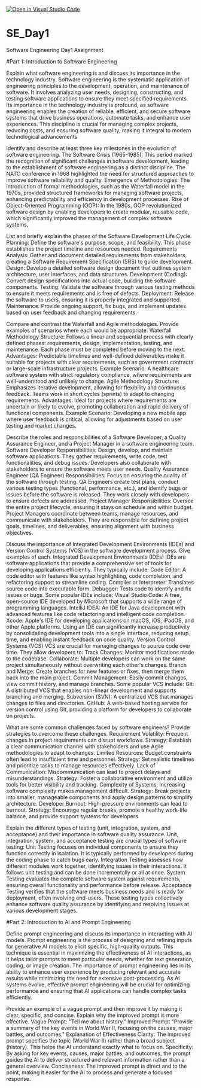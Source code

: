 [![Open in Visual Studio Code](https://classroom.github.com/assets/open-in-vscode-2e0aaae1b6195c2367325f4f02e2d04e9abb55f0b24a779b69b11b9e10269abc.svg)](https://classroom.github.com/online_ide?assignment_repo_id=15536102&assignment_repo_type=AssignmentRepo)
# SE_Day1
Software Engineering Day1 Assignment

#Part 1: Introduction to Software Engineering

Explain what software engineering is and discuss its importance in the technology industry.
Software engineering is the systematic application of engineering principles to the development, operation, and maintenance of software. It involves analyzing user needs, designing, constructing, and testing software applications to ensure they meet specified requirements.
Its importance in the technology industry is profound, as software engineering enables the creation of reliable, efficient, and secure software systems that drive business operations, automate tasks, and enhance user experiences. This discipline is crucial for managing complex projects, reducing costs, and ensuring software quality, making it integral to modern technological advancements

Identify and describe at least three key milestones in the evolution of software engineering.
The Software Crisis (1965-1985): This period marked the recognition of significant challenges in software development, leading to the establishment of software engineering as a distinct discipline. The NATO conference in 1968 highlighted the need for structured approaches to improve software reliability and quality.
Emergence of Methodologies: The introduction of formal methodologies, such as the Waterfall model in the 1970s, provided structured frameworks for managing software projects, enhancing predictability and efficiency in development processes.
Rise of Object-Oriented Programming (OOP): In the 1980s, OOP revolutionized software design by enabling developers to create modular, reusable code, which significantly improved the management of complex software systems.

List and briefly explain the phases of the Software Development Life Cycle.
Planning: Define the software's purpose, scope, and feasibility. This phase establishes the project timeline and resources needed.
Requirements Analysis: Gather and document detailed requirements from stakeholders, creating a Software Requirement Specification (SRS) to guide development.
Design: Develop a detailed software design document that outlines system architecture, user interfaces, and data structures.
Development (Coding): Convert design specifications into actual code, building the software components.
Testing: Validate the software through various testing methods to ensure it meets requirements and is free of defects.
Deployment: Release the software to users, ensuring it is properly integrated and supported.
Maintenance: Provide ongoing support, fix bugs, and implement updates based on user feedback and changing requirements.

Compare and contrast the Waterfall and Agile methodologies. Provide examples of scenarios where each would be appropriate.
Waterfall Methodology
Structure: Follows a linear and sequential process with clearly defined phases: requirements, design, implementation, testing, and maintenance. Each phase must be completed before moving to the next.
Advantages: Predictable timelines and well-defined deliverables make it suitable for projects with clear requirements, such as government contracts or large-scale infrastructure projects.
Example Scenario: A healthcare software system with strict regulatory compliance, where requirements are well-understood and unlikely to change.
Agile Methodology
Structure: Emphasizes iterative development, allowing for flexibility and continuous feedback. Teams work in short cycles (sprints) to adapt to changing requirements.
Advantages: Ideal for projects where requirements are uncertain or likely to evolve, promoting collaboration and rapid delivery of functional components.
Example Scenario: Developing a new mobile app where user feedback is critical, allowing for adjustments based on user testing and market changes.

Describe the roles and responsibilities of a Software Developer, a Quality Assurance Engineer, and a Project Manager in a software engineering team.
Software Developer
Responsibilities: Design, develop, and maintain software applications. They gather requirements, write code, test functionalities, and debug issues. Developers also collaborate with stakeholders to ensure the software meets user needs.
Quality Assurance Engineer (QA Engineer)
Responsibilities: Focus on ensuring the quality of the software through testing. QA Engineers create test plans, conduct various testing types (functional, performance, etc.), and identify bugs or issues before the software is released. They work closely with developers to ensure defects are addressed.
Project Manager
Responsibilities: Oversee the entire project lifecycle, ensuring it stays on schedule and within budget. Project Managers coordinate between teams, manage resources, and communicate with stakeholders. They are responsible for defining project goals, timelines, and deliverables, ensuring alignment with business objectives.

Discuss the importance of Integrated Development Environments (IDEs) and Version Control Systems (VCS) in the software development process. Give examples of each.
Integrated Development Environments (IDEs)
IDEs are software applications that provide a comprehensive set of tools for developing applications efficiently. They typically include:
Code Editor: A code editor with features like syntax highlighting, code completion, and refactoring support to streamline coding.
Compiler or Interpreter: Translates source code into executable form.
Debugger: Tests code to identify and fix issues or bugs.
Some popular IDEs include:
Visual Studio Code: A free, open-source IDE developed by Microsoft that supports a wide range of programming languages.
IntelliJ IDEA: An IDE for Java development with advanced features like code refactoring and intelligent code completion.
Xcode: Apple's IDE for developing applications on macOS, iOS, iPadOS, and other Apple platforms.
Using an IDE can significantly increase productivity by consolidating development tools into a single interface, reducing setup time, and enabling instant feedback on code quality.
Version Control Systems (VCS)
VCS are crucial for managing changes to source code over time. They allow developers to:
Track Changes: Monitor modifications made to the codebase.
Collaborate: Multiple developers can work on the same project simultaneously without overwriting each other's changes.
Branch and Merge: Create branches for new features or fixes, then merge them back into the main project.
Commit Management: Easily commit changes, view commit history, and manage branches.
Some popular VCS include:
Git: A distributed VCS that enables non-linear development and supports branching and merging.
Subversion (SVN): A centralized VCS that manages changes to files and directories.
GitHub: A web-based hosting service for version control using Git, providing a platform for developers to collaborate on projects.

What are some common challenges faced by software engineers? Provide strategies to overcome these challenges.
Requirement Volatility: Frequent changes in project requirements can disrupt workflows. Strategy: Establish a clear communication channel with stakeholders and use Agile methodologies to adapt to changes.
Limited Resources: Budget constraints often lead to insufficient time and personnel. Strategy: Set realistic timelines and prioritize tasks to manage resources effectively.
Lack of Communication: Miscommunication can lead to project delays and misunderstandings. Strategy: Foster a collaborative environment and utilize tools for better visibility and tracking.
Complexity of Systems: Increasing software complexity makes management difficult. Strategy: Break projects into smaller, manageable components and apply design patterns to simplify architecture.
Developer Burnout: High-pressure environments can lead to burnout. Strategy: Encourage regular breaks, promote a healthy work-life balance, and provide support systems for developers

Explain the different types of testing (unit, integration, system, and acceptance) and their importance in software quality assurance.
Unit, integration, system, and acceptance testing are crucial types of software testing:
Unit Testing focuses on individual components to ensure they function correctly in isolation. It is typically performed by developers during the coding phase to catch bugs early.
Integration Testing assesses how different modules work together, identifying issues in their interactions. It follows unit testing and can be done incrementally or all at once.
System Testing evaluates the complete software system against requirements, ensuring overall functionality and performance before release.
Acceptance Testing verifies that the software meets business needs and is ready for deployment, often involving end-users.
These testing types collectively enhance software quality assurance by identifying and resolving issues at various development stages.

#Part 2: Introduction to AI and Prompt Engineering


Define prompt engineering and discuss its importance in interacting with AI models.
Prompt engineering is the process of designing and refining inputs for generative AI models to elicit specific, high-quality outputs. This technique is essential in maximizing the effectiveness of AI interactions, as it helps tailor prompts to meet particular needs, whether for text generation, coding, or image creation.
The importance of prompt engineering lies in its ability to enhance user experience by producing relevant and accurate results while minimizing the need for extensive post-processing. As AI systems evolve, effective prompt engineering will be crucial for optimizing performance and ensuring that AI applications can handle complex tasks efficiently.

Provide an example of a vague prompt and then improve it by making it clear, specific, and concise. Explain why the improved prompt is more effective.
Vague Prompt:
"Tell me about history."
Improved Prompt
"Provide a summary of the key events in World War II, focusing on the causes, major battles, and outcomes."
Explanation of Effectiveness
Clarity: The improved prompt specifies the topic (World War II) rather than a broad subject (history). This helps the AI understand exactly what to focus on.
Specificity: By asking for key events, causes, major battles, and outcomes, the prompt guides the AI to deliver structured and relevant information rather than a general overview.
Conciseness: The improved prompt is direct and to the point, making it easier for the AI to process and generate a focused response.
